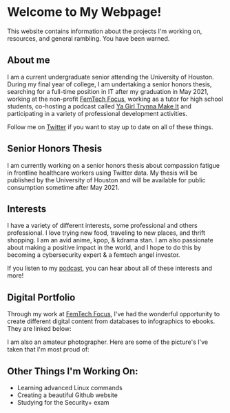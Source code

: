 # Welcome to My Webpage!

This website contains information about the projects I'm working on, resources, and general rambling. You have been warned.

## About me

I am a current undergraduate senior attending the University of Houston. During my final year of college, I am undertaking a senior honors thesis, searching for a full-time position in IT after my graduation in May 2021, working at the non-profit [FemTech Focus](https://femtechfocus.org/), working as a tutor for high school students, co-hosting a podcast called [Ya Girl Trynna Make It](https://www.instagram.com/yagirltrynnamakeit/) and participating in a variety of professional development activities. 

Follow me on [Twitter](https://twitter.com/sangiranadeeve) if you want to stay up to date on all of these things.

## Senior Honors Thesis

I am currently working on a senior honors thesis about compassion fatigue in frontline healthcare workers using Twitter data. My thesis will be published by the University of Houston and will be available for public consumption sometime after May 2021. 

## Interests

I have a variety of different interests, some professional and others professional. I love trying new food, traveling to new places, and thrift shopping. I am an avid anime, kpop, & kdrama stan. I am also passionate about making a positive impact in the world, and I hope to do this by becoming a cybersecurity expert & a femtech angel investor.

If you listen to my [podcast](https://open.spotify.com/show/4atmesCJokXdo9DWHMLsdL), you can hear about all of these interests and more!

## Digital Portfolio

Through my work at [FemTech Focus](https://femtechfocus.org/), I've had the wonderful opportunity to create different digital content from databases to infographics to ebooks. They are linked below:

I am also an amateur photographer. Here are some of the picture's I've taken that I'm most proud of:

## Other Things I'm Working On:
* Learning advanced Linux commands
* Creating a beautiful Github website
* Studying for the Security+ exam
